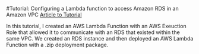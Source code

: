 #Tutorial: Configuring a Lambda function to access Amazon RDS in an Amazon VPC
[Article to Tutorial](https://docs.aws.amazon.com/lambda/latest/dg/services-rds-tutorial.html)

In this tutorial, I created an AWS Lambda Function with an AWS Exeuction Role that allowed it to communicate with an RDS that existed within the same VPC. We created an RDS instance and then deployed an AWS Lambda Function with a .zip deployment package.